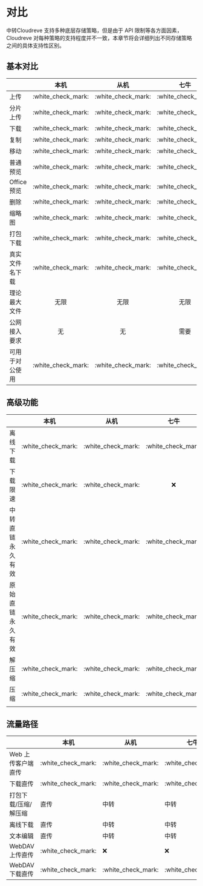 # 对比

中转Cloudreve 支持多种底层存储策略，但是由于 API 限制等各方面因素，Cloudreve 对每种策略的支持程度并不一致，本章节将会详细列出不同存储策略之间的具体支持性区别。

## 基本对比

|           |          本机          |          从机          |          七牛          |          OSS         |          COS         |          又拍云         |       OneDrive       | S3                   |
| --------- | :------------------: | :------------------: | :------------------: | :------------------: | :------------------: | :------------------: | :------------------: | -------------------- |
| 上传        | :white\_check\_mark: | :white\_check\_mark: | :white\_check\_mark: | :white\_check\_mark: | :white\_check\_mark: | :white\_check\_mark: | :white\_check\_mark: | :white\_check\_mark: |
| 分片上传      | :white\_check\_mark: | :white\_check\_mark: | :white\_check\_mark: | :white\_check\_mark: |          :x:         |          :x:         | :white\_check\_mark: | :white\_check\_mark: |
| 下载        | :white\_check\_mark: | :white\_check\_mark: | :white\_check\_mark: | :white\_check\_mark: | :white\_check\_mark: | :white\_check\_mark: | :white\_check\_mark: | :white\_check\_mark: |
| 复制        | :white\_check\_mark: | :white\_check\_mark: | :white\_check\_mark: | :white\_check\_mark: | :white\_check\_mark: | :white\_check\_mark: | :white\_check\_mark: | :white\_check\_mark: |
| 移动        | :white\_check\_mark: | :white\_check\_mark: | :white\_check\_mark: | :white\_check\_mark: | :white\_check\_mark: | :white\_check\_mark: | :white\_check\_mark: | :white\_check\_mark: |
| 普通预览      | :white\_check\_mark: | :white\_check\_mark: | :white\_check\_mark: | :white\_check\_mark: | :white\_check\_mark: | :white\_check\_mark: | :white\_check\_mark: | :white\_check\_mark: |
| Office 预览 | :white\_check\_mark: | :white\_check\_mark: | :white\_check\_mark: | :white\_check\_mark: | :white\_check\_mark: | :white\_check\_mark: | :white\_check\_mark: | :white\_check\_mark: |
| 删除        | :white\_check\_mark: | :white\_check\_mark: | :white\_check\_mark: | :white\_check\_mark: | :white\_check\_mark: | :white\_check\_mark: | :white\_check\_mark: | :white\_check\_mark: |
| 缩略图       | :white\_check\_mark: | :white\_check\_mark: | :white\_check\_mark: | :white\_check\_mark: | :white\_check\_mark: | :white\_check\_mark: | :white\_check\_mark: | :x:                  |
| 打包下载      | :white\_check\_mark: | :white\_check\_mark: | :white\_check\_mark: | :white\_check\_mark: | :white\_check\_mark: | :white\_check\_mark: | :white\_check\_mark: | :white\_check\_mark: |
| 真实文件名下载   | :white\_check\_mark: | :white\_check\_mark: | :white\_check\_mark: | :white\_check\_mark: | :white\_check\_mark: | :white\_check\_mark: |          :x:         | :white\_check\_mark: |
| 理论最大文件    |          无限          |          无限          |          无限          |          无限          |         5 GB         |        150 GB        |        250 GB        | 无限                   |
| 公网接入要求    |           无          |           无          |          需要          |          需要          |          需要          |          需要          |          需要          | 需要                   |
| 可用于对公使用   | :white\_check\_mark: | :white\_check\_mark: | :white\_check\_mark: | :white\_check\_mark: | :white\_check\_mark: | :white\_check\_mark: |       以 ToS 为准       | :x:                  |

## 高级功能

|          |          本机          |          从机          |          七牛          |          OSS         |          COS         |          又拍云         |       OneDrive       | S3                   |
| -------- | :------------------: | :------------------: | :------------------: | :------------------: | :------------------: | :------------------: | :------------------: | -------------------- |
| 离线下载     | :white\_check\_mark: | :white\_check\_mark: | :white\_check\_mark: | :white\_check\_mark: | :white\_check\_mark: | :white\_check\_mark: | :white\_check\_mark: | :white\_check\_mark: |
| 下载限速     | :white\_check\_mark: | :white\_check\_mark: |          :x:         | :white\_check\_mark: | :white\_check\_mark: |          :x:         |          :x:         | :x:                  |
| 中转直链永久有效 | :white\_check\_mark: | :white\_check\_mark: | :white\_check\_mark: | :white\_check\_mark: | :white\_check\_mark: | :white\_check\_mark: | :white\_check\_mark: | :x:                  |
| 原始直链永久有效 | :white\_check\_mark: | :white\_check\_mark: | :white\_check\_mark: | :white\_check\_mark: | :white\_check\_mark: | :white\_check\_mark: |          :x:         | :white\_check\_mark: |
| 解压缩      | :white\_check\_mark: | :white\_check\_mark: | :white\_check\_mark: | :white\_check\_mark: | :white\_check\_mark: | :white\_check\_mark: | :white\_check\_mark: | :white\_check\_mark: |
| 压缩       | :white\_check\_mark: | :white\_check\_mark: | :white\_check\_mark: | :white\_check\_mark: | :white\_check\_mark: | :white\_check\_mark: | :white\_check\_mark: | :white\_check\_mark: |
|          |                      |                      |                      |                      |                      |                      |                      |                      |

## 流量路径

|             | 本机                   | 从机                   | 七牛                   | OSS                  | COS                  | 又拍云                  | OneDrive             | S3                   |
| ----------- | -------------------- | -------------------- | -------------------- | -------------------- | -------------------- | -------------------- | -------------------- | -------------------- |
| Web 上传客户端直传 | :white\_check\_mark: | :white\_check\_mark: | :white\_check\_mark: | :white\_check\_mark: | :white\_check\_mark: | :white\_check\_mark: | :white\_check\_mark: | :white\_check\_mark: |
| 下载直传        | :white\_check\_mark: | :white\_check\_mark: | :white\_check\_mark: | :white\_check\_mark: | :white\_check\_mark: | :white\_check\_mark: | :white\_check\_mark: | :white\_check\_mark: |
| 打包下载/压缩/解压缩 | 直传                   | 中转                   | 中转                   | 中转                   | 中转                   | 中转                   | 中转                   | 中转                   |
| 离线下载        | 直传                   | 中转                   | 中转                   | 中转                   | 中转                   | 中转                   | 中转                   | 中转                   |
| 文本编辑        | 直传                   | 中转                   | 中转                   | 中转                   | 中转                   | 中转                   | 中转                   | 中转                   |
| WebDAV 上传直传 | :white\_check\_mark: | :x:                  | :x:                  | :x:                  | :x:                  | :x:                  | :x:                  | :x:                  |
| WebDAV 下载直传 | :white\_check\_mark: | :white\_check\_mark: | :white\_check\_mark: | :white\_check\_mark: | :white\_check\_mark: | :white\_check\_mark: | :white\_check\_mark: | :white\_check\_mark: |
